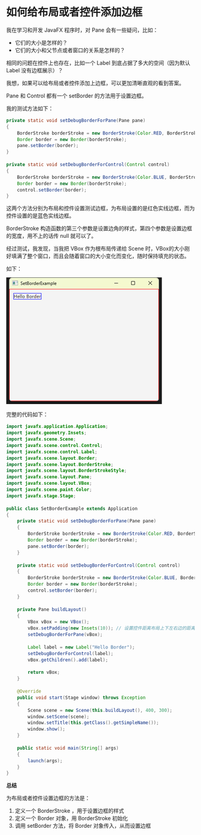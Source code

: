# 如何给布局或者控件添加边框

我在学习和开发 JavaFX 程序时，对 Pane 会有一些疑问，比如：

- 它们的大小是怎样的？
- 它们的大小和父节点或者窗口的关系是怎样的？

相同的问题在控件上也存在，比如一个 Label 到底占据了多大的空间（因为默认 Label 没有边框展示）？

我想，如果可以给布局或者控件添加上边框，可以更加清晰直观的看到答案。

Pane 和 Control 都有一个 setBorder 的方法用于设置边框。

我的测试方法如下：

```java
private static void setDebugBorderForPane(Pane pane)
{
    BorderStroke borderStroke = new BorderStroke(Color.RED, BorderStrokeStyle.SOLID, null, null);
    Border border = new Border(borderStroke);
    pane.setBorder(border);
}

private static void setDebugBorderForControl(Control control)
{
    BorderStroke borderStroke = new BorderStroke(Color.BLUE, BorderStrokeStyle.SOLID, null, null);
    Border border = new Border(borderStroke);
    control.setBorder(border);
}
```

这两个方法分别为布局和控件设置测试边框，为布局设置的是红色实线边框，而为控件设置的是蓝色实线边框。

BorderStroke 构造函数的第三个参数是设置边角的样式，第四个参数是设置边框的宽度，用不上的话传 null 就可以了。

经过测试，我发现，当我把 VBox 作为根布局传递给 Scene 时，VBox的大小刚好填满了整个窗口，而且会随着窗口的大小变化而变化，随时保持填充的状态。

如下：

![](./pic/SetBorderExample.png)

完整的代码如下：

```java
import javafx.application.Application;
import javafx.geometry.Insets;
import javafx.scene.Scene;
import javafx.scene.control.Control;
import javafx.scene.control.Label;
import javafx.scene.layout.Border;
import javafx.scene.layout.BorderStroke;
import javafx.scene.layout.BorderStrokeStyle;
import javafx.scene.layout.Pane;
import javafx.scene.layout.VBox;
import javafx.scene.paint.Color;
import javafx.stage.Stage;

public class SetBorderExample extends Application
{
    private static void setDebugBorderForPane(Pane pane)
    {
        BorderStroke borderStroke = new BorderStroke(Color.RED, BorderStrokeStyle.SOLID, null, null);
        Border border = new Border(borderStroke);
        pane.setBorder(border);
    }

    private static void setDebugBorderForControl(Control control)
    {
        BorderStroke borderStroke = new BorderStroke(Color.BLUE, BorderStrokeStyle.SOLID, null, null);
        Border border = new Border(borderStroke);
        control.setBorder(border);
    }

    private Pane buildLayout()
    {
        VBox vBox = new VBox();
        vBox.setPadding(new Insets(10)); // 设置控件距离布局上下左右边的距离至少为10像素
        setDebugBorderForPane(vBox);

        Label label = new Label("Hello Border");
        setDebugBorderForControl(label);
        vBox.getChildren().add(label);

        return vBox;
    }

    @Override
    public void start(Stage window) throws Exception
    {
        Scene scene = new Scene(this.buildLayout(), 400, 300);
        window.setScene(scene);
        window.setTitle(this.getClass().getSimpleName());
        window.show();
    }

    public static void main(String[] args)
    {
        launch(args);
    }
}
```

**总结**

为布局或者控件设置边框的方法是：

1. 定义一个 BorderStroke ，用于设置边框的样式
2. 定义一个 Border 对象，用 BorderStroke  初始化
3. 调用 setBorder 方法，将 Border 对象传入，从而设置边框
